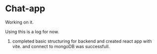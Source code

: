 # Chat-app
Working on it.

Using this is a log for now.

1. completed basic structuring for backend and created react app with vite. and connect to mongoDB was successfull.
